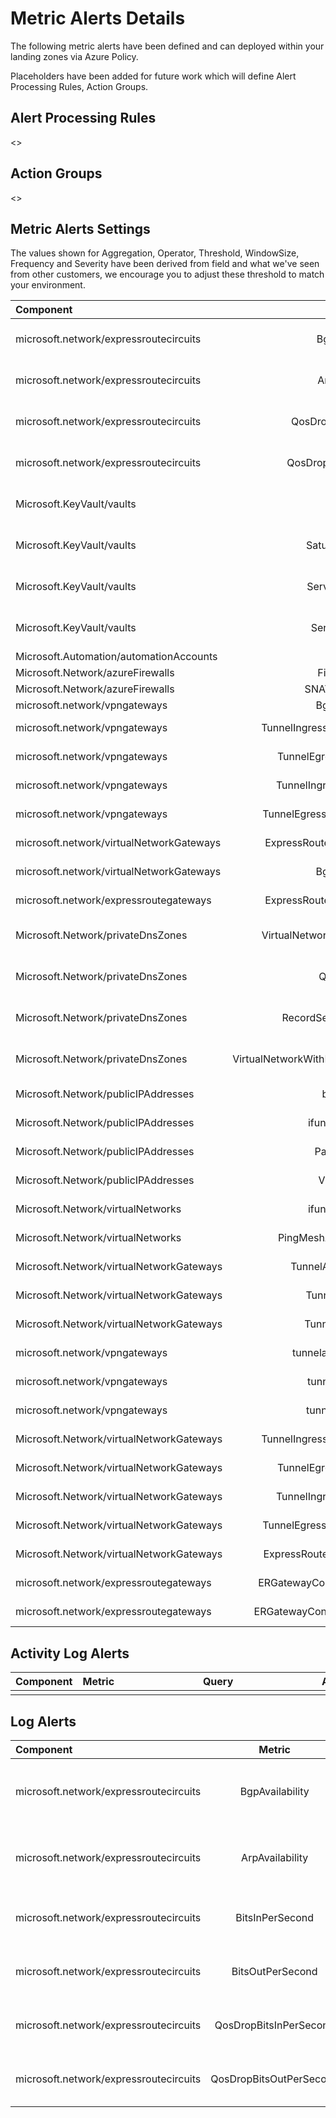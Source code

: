 # Metric Alerts Details

The following metric alerts have been defined and can deployed within your landing zones via Azure Policy.

Placeholders have been added for future work which will define Alert Processing Rules, Action Groups.

## Alert Processing Rules

<<TBD>>

## Action Groups

<<TBD>>

## Metric Alerts Settings

The values shown for Aggregation, Operator, Threshold, WindowSize, Frequency and Severity have been derived from field and what we've seen from other customers, we encourage you to adjust these threshold to match your environment.


| Component                                | Metric                                            | Aggregation   | Operator           | Threshold   | WindowSize   | Frequency   | Severity   | <div style="width:240px">References</div>                                                                                                                                                                                                                                                                                                             | Path                                                                                                                                                                                                                                                |
|:-----------------------------------------|:-------------------------------------------------:|:-------------:|:------------------:|:-----------:|:------------:|:-----------:|:----------:|:------------------------------------------------------------------------------------------------------------------------------------------------------------------------------------------------------------------------------------------------------------------------------------------------------------------------------------------------------|:----------------------------------------------------------------------------------------------------------------------------------------------------------------------------------------------------------------------------------------------------|
| microsoft.network/expressroutecircuits   | BgpAvailability                                   | Average       | LessThan           | 90          | PT5M         | PT1M        | 0          | <br/>[Monitor ExpressRoute Alerts](https://docs.microsoft.com/en-us/azure/expressroute/monitor-expressroute#alerts)<br/>[ExpressRoute KQL Queries](https://docs.microsoft.com/en-us/azure/expressroute/monitor-expressroute#sample-kusto-queries)                                                                                                     | [deploy-ercir_bgpavailability_alert.bicep](https://github.com/Azure/alz-monitor/blob/7d0b925a53edf365cee4fae157131420ea29e8c9/Observability_L100/Deploy/policyDefinitions/deploy-ercir_bgpavailability_alert.bicep)                                 |
| microsoft.network/expressroutecircuits   | ArpAvailability                                   | Average       | LessThan           | 90          | PT5M         | PT1M        | 0          | <br/>[Monitor ExpressRoute Alerts](https://docs.microsoft.com/en-us/azure/expressroute/monitor-expressroute#alerts)<br/>[ExpressRoute KQL Queries](https://docs.microsoft.com/en-us/azure/expressroute/monitor-expressroute#sample-kusto-queries)                                                                                                     | [deploy-ercir_arpavailability_alert.bicep](https://github.com/Azure/alz-monitor/blob/7d0b925a53edf365cee4fae157131420ea29e8c9/Observability_L100/Deploy/policyDefinitions/deploy-ercir_arpavailability_alert.bicep)                                 |
| microsoft.network/expressroutecircuits   | QosDropBitsInPerSecond                            | Average       | GreaterThan        | 100         | PT5M         | PT1M        | 2          | <br/>[Monitor ExpressRoute Alerts](https://docs.microsoft.com/en-us/azure/expressroute/monitor-expressroute#alerts)<br/>[ExpressRoute KQL Queries](https://docs.microsoft.com/en-us/azure/expressroute/monitor-expressroute#sample-kusto-queries)                                                                                                     | [deploy-ercir_qosdropsbitsin_alert.bicep](https://github.com/Azure/alz-monitor/blob/7d0b925a53edf365cee4fae157131420ea29e8c9/Observability_L100/Deploy/policyDefinitions/deploy-ercir_qosdropsbitsin_alert.bicep)                                   |
| microsoft.network/expressroutecircuits   | QosDropBitsOutPerSecond                           | Average       | GreaterThan        | 100         | PT5M         | PT1M        | 2          | <br/>[Monitor ExpressRoute Alerts](https://docs.microsoft.com/en-us/azure/expressroute/monitor-expressroute#alerts)<br/>[ExpressRoute KQL Queries](https://docs.microsoft.com/en-us/azure/expressroute/monitor-expressroute#sample-kusto-queries)                                                                                                     | [deploy-ercir_qosdropsbitsout_alert.bicep](https://github.com/Azure/alz-monitor/blob/7d0b925a53edf365cee4fae157131420ea29e8c9/Observability_L100/Deploy/policyDefinitions/deploy-ercir_qosdropsbitsout_alert.bicep)                                 |
| Microsoft.KeyVault/vaults                | Availability                                      | Average       | LessThan           | 90          | PT5M         | PT1M        | 1          | [Monitoring KeyVault Reference](https://docs.microsoft.com/en-us/azure/key-vault/general/monitor-key-vault-reference)<br>[Monitoring KeyVault](https://docs.microsoft.com/en-us/azure/key-vault/general/monitor-key-vault)<br>[KeyVault Insights Overview](https://docs.microsoft.com/en-us/azure/azure-monitor/insights/key-vault-insights-overview) | [deploy-kv_availability_alert.bicep](https://github.com/Azure/alz-monitor/blob/7d0b925a53edf365cee4fae157131420ea29e8c9/Observability_L100/Deploy/policyDefinitions/deploy-kv_availability_alert.bicep)                                             |
| Microsoft.KeyVault/vaults                | SaturationShoebox                                 | Average       | GreaterThan        | 75          | PT5M         | PT1M        | 1          | [Monitoring KeyVault Reference](https://docs.microsoft.com/en-us/azure/key-vault/general/monitor-key-vault-reference)<br>[Monitoring KeyVault](https://docs.microsoft.com/en-us/azure/key-vault/general/monitor-key-vault)<br>[KeyVault Insights Overview](https://docs.microsoft.com/en-us/azure/azure-monitor/insights/key-vault-insights-overview) | [deploy-kv_capacity_alert.bicep](https://github.com/Azure/alz-monitor/blob/d78aea3853e9839fe87019bc6e9267525bb73102/Observability_L100/Deploy/policyDefinitions/deploy-kv_capacity_alert.bicep)                                                     |
| Microsoft.KeyVault/vaults                | ServiceApiLatency                                 | Average       | GreaterThan        | 1000        | PT5M         | PT1M        | 3          | [Monitoring KeyVault Reference](https://docs.microsoft.com/en-us/azure/key-vault/general/monitor-key-vault-reference)<br>[Monitoring KeyVault](https://docs.microsoft.com/en-us/azure/key-vault/general/monitor-key-vault)<br>[KeyVault Insights Overview](https://docs.microsoft.com/en-us/azure/azure-monitor/insights/key-vault-insights-overview) | [deploy-kv_latency_alert.bicep](https://github.com/Azure/alz-monitor/blob/7d0b925a53edf365cee4fae157131420ea29e8c9/Observability_L100/Deploy/policyDefinitions/deploy-kv_latency_alert.bicep)                                                       |
| Microsoft.KeyVault/vaults                | ServiceApiResult                                  | Average       | GreaterThan        | dynamic     | PT5M         | PT1M        | 2          | [Monitoring KeyVault Reference](https://docs.microsoft.com/en-us/azure/key-vault/general/monitor-key-vault-reference)<br>[Monitoring KeyVault](https://docs.microsoft.com/en-us/azure/key-vault/general/monitor-key-vault)<br>[KeyVault Insights Overview](https://docs.microsoft.com/en-us/azure/azure-monitor/insights/key-vault-insights-overview) | [deploy-kv_requests_alert.bicep](https://github.com/Azure/alz-monitor/blob/d78aea3853e9839fe87019bc6e9267525bb73102/Observability_L100/Deploy/policyDefinitions/deploy-kv_requests_alert.bicep)                                                     |
| Microsoft.Automation/automationAccounts  | TotalJob                                          | Count         | GreaterThan        | 0           | PT5M         | PT1M        | 2          | [Azure Automation Azure Monitor Metrics](https://docs.microsoft.com/en-us/azure/azure-monitor/essentials/metrics-supported#microsoftautomationautomationaccounts)                                                                                                                                                                                     | [deploy-aa_totaljob_alert.bicep](https://github.com/Azure/alz-monitor/blob/7d0b925a53edf365cee4fae157131420ea29e8c9/Observability_L100/Deploy/policyDefinitions/deploy-aa_totaljob_alert.bicep)                                                     |
| Microsoft.Network/azureFirewalls         | FirewallHealth                                    | Average       | LessThan           | 90          | PT5M         | PT1M        | 0          | [Overview of Azure Firewall logs and metrics](https://docs.microsoft.com/en-us/azure/firewall/logs-and-metrics#metrics)                                                                                                                                                                                                                               | [deploy-afw_firewallhealth_alert.bicep](https://github.com/Azure/alz-monitor/blob/7d0b925a53edf365cee4fae157131420ea29e8c9/Observability_L100/Deploy/policyDefinitions/deploy-afw_firewallhealth_alert.bicep)                                       |
| Microsoft.Network/azureFirewalls         | SNATPortUtilization                               | Average       | GreaterThan        | 80          | PT5M         | PT1M        | 1          | [Overview of Azure Firewall logs and metrics](https://docs.microsoft.com/en-us/azure/firewall/logs-and-metrics#metrics)                                                                                                                                                                                                                               | [deploy-afw_snatportutilization_alert.bicep](https://github.com/Azure/alz-monitor/blob/7d0b925a53edf365cee4fae157131420ea29e8c9/Observability_L100/Deploy/policyDefinitions/deploy-afw_snatportutilization_alert.bicep)                             |
| microsoft.network/vpngateways            | BgpPeerStatus                                     | Total         | LessThan           | 1           | PT5M         | PT5M        |            | [Overview of Azure Firewall logs and metrics](https://docs.microsoft.com/en-us/azure/firewall/logs-and-metrics#metrics)                                                                                                                                                                                                                               | [deploy-vpng_bgppeerstatus_alert.bicep](https://github.com/Azure/alz-monitor/blob/d78aea3853e9839fe87019bc6e9267525bb73102/Observability_L100/Deploy/policyDefinitions/deploy-vpng_bgppeerstatus_alert.bicep)                                       |
| microsoft.network/vpngateways            | TunnelIngressPacketDropTSMismatch                 | Average       | GreaterThan        | dynamic     | PT5M         | PT5M        | 3          | [Overview of Azure Firewall logs and metrics](https://docs.microsoft.com/en-us/azure/firewall/logs-and-metrics#metrics)                                                                                                                                                                                                                               | [deploy-vpng_ingresspacketdropmismatch_alert.bicep](https://github.com/Azure/alz-monitor/blob/fdd0ab013ee6f35a53e130384734e20c0a722b54/Observability_L100/Deploy/policyDefinitions/deploy-vpng_ingresspacketdropmismatch_alert.bicep)               |
| microsoft.network/vpngateways            | TunnelEgressPacketDropCount                       | Total         | GreaterThan        | dynamic     | PT5M         | PT5M        | 3          | [Overview of Azure Firewall logs and metrics](https://docs.microsoft.com/en-us/azure/firewall/logs-and-metrics#metrics)                                                                                                                                                                                                                               | [deploy-vpng_egresspacketdropcount_alert.bicep](https://github.com/Azure/alz-monitor/blob/7d0b925a53edf365cee4fae157131420ea29e8c9/Observability_L100/Deploy/policyDefinitions/deploy-vpng_egresspacketdropcount_alert.bicep)                       |
| microsoft.network/vpngateways            | TunnelIngressPacketDropCount                      | Total         | GreaterThan        | dynamic     | PT5M         | PT5M        | 3          | [Overview of Azure Firewall logs and metrics](https://docs.microsoft.com/en-us/azure/firewall/logs-and-metrics#metrics)                                                                                                                                                                                                                               | [deploy-vpng_ingresspacketdropcount_alert.bicep](https://github.com/Azure/alz-monitor/blob/7d0b925a53edf365cee4fae157131420ea29e8c9/Observability_L100/Deploy/policyDefinitions/deploy-vpng_ingresspacketdropcount_alert.bicep)                     |
| microsoft.network/vpngateways            | TunnelEgressPacketDropTSMismatch                  | Total         | GreaterThan        | dynamic     | PT5M         | PT5M        | 3          | [Overview of Azure Firewall logs and metrics](https://docs.microsoft.com/en-us/azure/firewall/logs-and-metrics#metrics)                                                                                                                                                                                                                               | [deploy-vpng_egresspacketdropmismatch_alert.bicep](https://github.com/Azure/alz-monitor/blob/fdd0ab013ee6f35a53e130384734e20c0a722b54/Observability_L100/Deploy/policyDefinitions/deploy-vpng_egresspacketdropmismatch_alert.bicep)                 |
| microsoft.network/virtualNetworkGateways | ExpressRouteGatewayCpuUtilization                 | Average       | GreaterThan        | 90          | PT5M         | PT1M        | 1          | [Azure Monitor supported metrics by resource type - Azure Monitor](https://docs.microsoft.com/en-us/azure/azure-monitor/essentials/metrics-supported#microsoftnetworkvirtualnetworkgateways)                                                                                                                                                          | [deploy-vnetg_expressroutecpuutilization_alert.bicep](https://github.com/Azure/alz-monitor/blob/d78aea3853e9839fe87019bc6e9267525bb73102/Observability_L100/Deploy/policyDefinitions/deploy-vnetg_expressroutecpuutilization_alert.bicep)           |
| microsoft.network/virtualNetworkGateways | BgpPeerStatus                                     | Total         | LessThan           | 1           | PT5M         | PT5M        |            | [Azure Monitor supported metrics by resource type - Azure Monitor](https://docs.microsoft.com/en-us/azure/azure-monitor/essentials/metrics-supported#microsoftnetworkvirtualnetworkgateways)                                                                                                                                                          | [deploy-vnetg_bgppeerstatus_alert.bicep](https://github.com/Azure/alz-monitor/blob/7d0b925a53edf365cee4fae157131420ea29e8c9/Observability_L100/Deploy/policyDefinitions/deploy-vnetg_bgppeerstatus_alert.bicep)                                     |
| microsoft.network/expressroutegateways   | ExpressRouteGatewayCpuUtilization                 | Average       | GreaterThan        | 80          | PT5M         | PT1M        | 1          | [ExpressRoute Monitoring Metrics Alerts for ExpressRoute Gateways](https://docs.microsoft.com/en-us/azure/expressroute/expressroute-monitoring-metrics-alerts#expressroute-gateways)                                                                                                                                                                  | [deploy-vnetg_expressroutecpuutilization_alert.bicep](https://github.com/Azure/alz-monitor/blob/arm-conversion-2023-01-26/src/resources/Microsoft.Authorization/policyDefinitions/deploy-vnetg_expressroutecpuutilization_alert.bicep)              |
| Microsoft.Network/privateDnsZones        | VirtualNetworkLinkCapacityUtilization             | Maximum       | GreaterThanEqualTo | 80          | PT1H         | PT1H        | 2          | https://docs.microsoft.com/en-us/azure/azure-monitor/essentials/metrics-supported#microsoftnetworkprivatednszones                                                                                                                                                                                                                                     | [deploy-pdnsz_capacityutilization_alert.bicep](https://github.com/Azure/alz-monitor/blob/d78aea3853e9839fe87019bc6e9267525bb73102/Observability_L100/Deploy/policyDefinitions/deploy-pdnsz_capacityutilization_alert.bicep)                         |
| Microsoft.Network/privateDnsZones        | QueryVolume                                       | Total         | GreaterThanOrEqual | 500         | PT1H         | PT1H        | 4          | https://docs.microsoft.com/en-us/azure/azure-monitor/essentials/metrics-supported#microsoftnetworkprivatednszones                                                                                                                                                                                                                                     | [deploy-pdnsz_queryvolume_alert.bicep](https://github.com/Azure/alz-monitor/blob/d78aea3853e9839fe87019bc6e9267525bb73102/Observability_L100/Deploy/policyDefinitions/deploy-pdnsz_queryvolume_alert.bicep)                                         |
| Microsoft.Network/privateDnsZones        | RecordSetCapacityUtilization                      | Maximum       | GreaterThanOrEqual | 75          | PT1H         | PT1H        | 2          | https://docs.microsoft.com/en-us/azure/azure-monitor/essentials/metrics-supported#microsoftnetworkprivatednszones                                                                                                                                                                                                                                     | [deploy-pdnsz_recordsetcapacity_alert.bicep](https://github.com/Azure/alz-monitor/blob/d78aea3853e9839fe87019bc6e9267525bb73102/Observability_L100/Deploy/policyDefinitions/deploy-pdnsz_recordsetcapacity_alert.bicep)                             |
| Microsoft.Network/privateDnsZones        | VirtualNetworkWithRegistrationCapacityUtilization | Maximum       | GreaterThan        | 90          | PT1H         | PT1H        | 2          | https://docs.microsoft.com/en-us/azure/azure-monitor/essentials/metrics-supported#microsoftnetworkprivatednszones                                                                                                                                                                                                                                     | [deploy-pdnsz_registrationcapacityutilization_alert.bicep](https://github.com/Azure/alz-monitor/blob/d78aea3853e9839fe87019bc6e9267525bb73102/Observability_L100/Deploy/policyDefinitions/deploy-pdnsz_registrationcapacityutilization_alert.bicep) |
| Microsoft.Network/publicIPAddresses      | bytesinddos                                       | Maximum       | GreaterThan        | 8000000     | PT5M         | PT5M        | 4          | [Azure Monitor supported metrics by resource type - Azure Monitor](https://docs.microsoft.com/en-us/azure/azure-monitor/essentials/metrics-supported#microsoftnetworkpublicipaddresses)                                                                                                                                                               | [deploy-pip_bytesinddosattack_alert.bicep](https://github.com/Azure/alz-monitor/blob/d78aea3853e9839fe87019bc6e9267525bb73102/Observability_L100/Deploy/policyDefinitions/deploy-pip_bytesinddosattack_alert.bicep)                                 |
| Microsoft.Network/publicIPAddresses      | ifunderddosattack                                 | Maximum       | GreaterThan        | 1           | PT5M         | PT5M        | 1          | [Azure Monitor supported metrics by resource type - Azure Monitor](https://docs.microsoft.com/en-us/azure/azure-monitor/essentials/metrics-supported#microsoftnetworkpublicipaddresses)                                                                                                                                                               | [deploy-pip_ddosattack_alert.bicep](https://github.com/Azure/alz-monitor/blob/d78aea3853e9839fe87019bc6e9267525bb73102/Observability_L100/Deploy/policyDefinitions/deploy-pip_ddosattack_alert.bicep)                                               |
| Microsoft.Network/publicIPAddresses      | PacketsInDDoS                                     | Total         | GreaterThanEqualTo | 40000       | PT5M         | PT5M        | 4          | [Azure Monitor supported metrics by resource type - Azure Monitor](https://docs.microsoft.com/en-us/azure/azure-monitor/essentials/metrics-supported#microsoftnetworkpublicipaddresses)                                                                                                                                                               | [deploy-pip_packetsinddos_alert.bicep](https://github.com/Azure/alz-monitor/blob/d78aea3853e9839fe87019bc6e9267525bb73102/Observability_L100/Deploy/policyDefinitions/deploy-pip_packetsinddos_alert.bicep)                                         |
| Microsoft.Network/publicIPAddresses      | VipAvailability                                   | Average       | LessThan           | 1           | PT5M         | PT5M        | 1          | [Azure Monitor supported metrics by resource type - Azure Monitor](https://docs.microsoft.com/en-us/azure/azure-monitor/essentials/metrics-supported#microsoftnetworkpublicipaddresses)                                                                                                                                                               | [deploy-pip_vipavailability_alert.bicep](https://github.com/Azure/alz-monitor/blob/d78aea3853e9839fe87019bc6e9267525bb73102/Observability_L100/Deploy/policyDefinitions/deploy-pip_vipavailability_alert.bicep)                                     |
| Microsoft.Network/virtualNetworks        | ifunderddosattack                                 | Maximum       | GreaterThanOrEqual | 1           | PT5M         | PT5M        | 1          | [Azure Monitor supported metrics by resource type - Azure Monitor](https://docs.microsoft.com/en-us/azure/azure-monitor/essentials/metrics-supported#microsoftnetworkvirtualnetworks)                                                                                                                                                                 | [deploy-vnet_ddosattack_alert.bicep](https://github.com/Azure/alz-monitor/blob/arm-conversion-2023-01-26/src/resources/Microsoft.Authorization/policyDefinitions/deploy-vnet_ddosattack_alert.bicep)                                                |
| Microsoft.Network/virtualNetworks        | PingMeshAverageRoundtripMs                        | Average       | GreaterThan        | 300         | PT5M         | PT5M        | 4          | [Azure Monitor supported metrics by resource type - Azure Monitor](https://docs.microsoft.com/en-us/azure/azure-monitor/essentials/metrics-supported#microsoftnetworkvirtualnetworks)                                                                                                                                                                 | [deploy-vnet_pingavgroundtrip_alert.bicep](https://github.com/Azure/alz-monitor/blob/d78aea3853e9839fe87019bc6e9267525bb73102/Observability_L100/Deploy/policyDefinitions/deploy-vnet_pingavgroundtrip_alert.bicep)                                 |
| Microsoft.Network/virtualNetworkGateways | TunnelAverageBandwidth                            | Average       | LessThan           | 1           | PT5M         | PT5M        | 0          | [Azure Monitor supported metrics by resource type - Azure Monitor](https://docs.microsoft.com/en-us/azure/azure-monitor/essentials/metrics-supported#microsoftnetworkvirtualnetworkgateways)                                                                                                                                                          | [deploy-vnetg_tunnelbandwidth_alert.bicep](https://github.com/Azure/alz-monitor/blob/d78aea3853e9839fe87019bc6e9267525bb73102/Observability_L100/Deploy/policyDefinitions/deploy-vnetg_tunnelbandwidth_alert.bicep)                                 |
| Microsoft.Network/virtualNetworkGateways | TunnelEgressBytes                                 | Average       | LessThanOrEqual    | 1           | PT5M         | PT5M        | 0          | [Azure Monitor supported metrics by resource type - Azure Monitor](https://docs.microsoft.com/en-us/azure/azure-monitor/essentials/metrics-supported#microsoftnetworkvirtualnetworkgateways)                                                                                                                                                          | [deploy-vnetg_tunnelegress_alert.bicep](https://github.com/Azure/alz-monitor/blob/d78aea3853e9839fe87019bc6e9267525bb73102/Observability_L100/Deploy/policyDefinitions/deploy-vnetg_tunnelegress_alert.bicep)                                       |
| Microsoft.Network/virtualNetworkGateways | TunnelIngressBytes                                | Average       | LessThanOrEqual    | 1           | PT5M         | PT5M        | 0          | [Azure Monitor supported metrics by resource type - Azure Monitor](https://docs.microsoft.com/en-us/azure/azure-monitor/essentials/metrics-supported#microsoftnetworkvirtualnetworkgateways)                                                                                                                                                          | [deploy-vnetg_tunnelingress_alert.bicep](https://github.com/Azure/alz-monitor/blob/d78aea3853e9839fe87019bc6e9267525bb73102/Observability_L100/Deploy/policyDefinitions/deploy-vnetg_tunnelingress_alert.bicep)                                     |
| microsoft.network/vpngateways            | tunnelaveragebandwidth                            | Average       | GreaterThan        | 1000000000  | PT5M         | PT5M        | 0          | [Azure Monitor supported metrics by resource type - Azure Monitor](https://docs.microsoft.com/en-us/azure/azure-monitor/essentials/metrics-supported#microsoftnetworkvpngateways)                                                                                                                                                                     | [deploy-vpng_bandwidthutilization_alert.bicep](https://github.com/Azure/alz-monitor/blob/d78aea3853e9839fe87019bc6e9267525bb73102/Observability_L100/Deploy/policyDefinitions/deploy-vpng_bandwidthutilization_alert.bicep)                         |
| microsoft.network/vpngateways            | tunnelegressbytes                                 | Total         | LessThanOrEqual    | 0           | PT5M         | PT5M        | 0          | [Azure Monitor supported metrics by resource type - Azure Monitor](https://docs.microsoft.com/en-us/azure/azure-monitor/essentials/metrics-supported#microsoftnetworkvpngateways)                                                                                                                                                                     | [deploy-vpng_egress_alert.bicep](https://github.com/Azure/alz-monitor/blob/d78aea3853e9839fe87019bc6e9267525bb73102/Observability_L100/Deploy/policyDefinitions/deploy-vpng_egress_alert.bicep)                                                     |
| microsoft.network/vpngateways            | tunnelingressbytes                                | Total         | LessThanOrEqual    | 0           | PT5M         | PT5M        | 0          | [Azure Monitor supported metrics by resource type - Azure Monitor](https://docs.microsoft.com/en-us/azure/azure-monitor/essentials/metrics-supported#microsoftnetworkvpngateways)                                                                                                                                                                     | [deploy-vpng_ingress_alert.bicep](https://github.com/Azure/alz-monitor/blob/d78aea3853e9839fe87019bc6e9267525bb73102/Observability_L100/Deploy/policyDefinitions/deploy-vpng_ingress_alert.bicep)                                                   |
| Microsoft.Network/virtualNetworkGateways | TunnelIngressPacketDropTSMismatch                 | Average       | GreaterThan        | 100         | PT5M         | PT5M        | 3          | [Azure Monitor supported metrics by resource type - Azure Monitor](https://docs.microsoft.com/en-us/azure/azure-monitor/essentials/metrics-supported#microsoftnetworkvirtualnetworkgateways)                                                                                                                                                          | [deploy-vpng_ingresspacketdropmismatch_alert.bicep](https://github.com/Azure/alz-monitor/blob/fdd0ab013ee6f35a53e130384734e20c0a722b54/Observability_L100/Deploy/policyDefinitions/deploy-vpng_ingresspacketdropmismatch_alert.bicep)               |
| Microsoft.Network/virtualNetworkGateways | TunnelEgressPacketDropCount                       | Average       | GreaterThan        | 100         | PT5M         | PT5M        | 3          | [Azure Monitor supported metrics by resource type - Azure Monitor](https://docs.microsoft.com/en-us/azure/azure-monitor/essentials/metrics-supported#microsoftnetworkvirtualnetworkgateways)                                                                                                                                                          | [deploy-vnetg_egresspacketdropcount_alert.json](https://github.com/Azure/alz-monitor/blob/arm-conversion-2023-01-26/src/resources/Microsoft.Authorization/policyDefinitions/deploy-vnetg_egresspacketdropmismatch_alert.bicep)                      |
| Microsoft.Network/virtualNetworkGateways | TunnelIngressPacketDropCount                      | Average       | GreaterThan        | 100         | PT5M         | PT5M        | 3          | [Azure Monitor supported metrics by resource type - Azure Monitor](https://docs.microsoft.com/en-us/azure/azure-monitor/essentials/metrics-supported#microsoftnetworkvirtualnetworkgateways)                                                                                                                                                          | [deploy-vnetg_ingresspacketdropcount_alert.bicep](https://github.com/Azure/alz-monitor/blob/arm-conversion-2023-01-26/src/resources/Microsoft.Authorization/policyDefinitions/deploy-vnetg_ingresspacketdropcount_alert.bicep)                      |
| Microsoft.Network/virtualNetworkGateways | TunnelEgressPacketDropTSMismatch                  | Average       | GreaterThan        | 100         | PT5M         | PT5M        | 3          | [Azure Monitor supported metrics by resource type - Azure Monitor](https://docs.microsoft.com/en-us/azure/azure-monitor/essentials/metrics-supported#microsoftnetworkvirtualnetworkgateways)                                                                                                                                                          | [deploy-vnetg_egresspacketdropmismatch_alert.bicep](https://github.com/Azure/alz-monitor/blob/arm-conversion-2023-01-26/src/resources/Microsoft.Authorization/policyDefinitions/deploy-vnetg_egresspacketdropmismatch_alert.bicep)                  |
| Microsoft.Network/virtualNetworkGateways | ExpressRouteGatewayBitsPerSecond                  | Average       | LessThanOrEqual    | 1           | PT5M         | PT5M        | 0          | [Azure Monitor supported metrics by resource type - Azure Monitor](https://docs.microsoft.com/en-us/azure/azure-monitor/essentials/metrics-supported#microsoftnetworkvirtualnetworkgateways)                                                                                                                                                          | [deploy-vnetg_expressroutebitspersecond_alert.bicep](https://github.com/Azure/alz-monitor/blob/arm-conversion-2023-01-26/src/resources/Microsoft.Authorization/policyDefinitions/deploy-vnetg_expressroutebitspersecond_alert.bicep)                |
| microsoft.network/expressroutegateways   | ERGatewayConnectionBitsInPerSecond                | Average       | LessThanOrEqual    | 1           | PT5M         | PT5M        | 0          | [ExpressRoute Monitoring Metrics Alerts - ExpressRoute-Gateways](https://docs.microsoft.com/en-us/azure/expressroute/expressroute-monitoring-metrics-alerts#expressroute-gateways)                                                                                                                                                                    | [deploy-erg_bitsinpersecond_alert.bicep](https://github.com/Azure/alz-monitor/blob/arm-conversion-2023-01-26/src/resources/Microsoft.Authorization/policyDefinitions/deploy-erg_bitsinpersecond_alert.bicep)                                        |
| microsoft.network/expressroutegateways   | ERGatewayConnectionBitsOutPerSecond               | Average       | LessThanOrEqual    | 1           | PT5M         | PT5M        | 0          | [ExpressRoute Monitoring Metrics Alerts - ExpressRoute-Gateways](https://docs.microsoft.com/en-us/azure/expressroute/expressroute-monitoring-metrics-alerts#expressroute-gateways)                                                                                                                                                                    | [deploy-erg_bitsoutpersecond_alert.bicep](https://github.com/Azure/alz-monitor/blob/arm-conversion-2023-01-26/src/resources/Microsoft.Authorization/policyDefinitions/deploy-erg_bitsoutpersecond_alert.bicep)                                      |


## Activity Log Alerts

| Component | Metric |<div style="width:300px">Query</div> |Aggregator | Operator | Threshold | WindowSize | Frequency | Dimensions | Mandatory | Documented |<div style="width:240px">References</div>|
|:----------|:------:|:----------:|:----------:|:--------:|:---------:|:----------:|:---------:|:----------:|:---------:|:----------:|:---------------------------------------|
|||||||||||||

## Log Alerts


| Component | Metric |<div style="width:300px">Query</div> | Aggregator | Operator | Threshold | WindowSize | Frequency | Dimensions | Mandatory | Documented |<div style="width:240px">References</div>|
|:----------|:------:|:------|:----------:|:--------:|:---------:|:----------:|:---------:|:----------:|:---------:|:----------:|:---------------------------------------|
| microsoft.network/expressroutecircuits | BgpAvailability         |`AzureMetrics`<br/>`| where MetricName == "BgpAvailability"`<br/> `| summarize by Average, bin(TimeGenerated, 5m), Resource` <br/> `| render timechart` |0       | LessThan    | 90  | PT5M | PT1M |  Peer | No | Y | [Monitor ExpressRoute Alerts](https://docs.microsoft.com/en-us/azure/expressroute/monitor-expressroute#alerts)<br/>[ExpressRoute KQL Queries](https://docs.microsoft.com/en-us/azure/expressroute/monitor-expressroute#sample-kusto-queries) |
| microsoft.network/expressroutecircuits | ArpAvailability         |`AzureMetrics`<br/>`| where MetricName == "ArpAvailability"`<br/> `| summarize by Average, bin(TimeGenerated, 5m), Resource` <br/> `| render timechart` |Average | LessThan    | 90  | PT5M | PT1M |  Peer | No | Y | [Monitor ExpressRoute Alerts](https://docs.microsoft.com/en-us/azure/expressroute/monitor-expressroute#alerts)<br/>[ExpressRoute KQL Queries](https://docs.microsoft.com/en-us/azure/expressroute/monitor-expressroute#sample-kusto-queries) |
| microsoft.network/expressroutecircuits | BitsInPerSecond  |`AzureMetrics`<br/> `| where MetricName == "BitsInPerSecond"` <br/> `| summarize by Average, bin(TimeGenerated, 1h), Resource` <br/> `| render timechart` |Average | GreaterThan | 100 | PT5M | PT1M | No    | No | N |                                                                                                                                                                                                                                                         |
| microsoft.network/expressroutecircuits | BitsOutPerSecond |```AzureMetrics | where MetricName == "BitsInPerSecond"| summarize by Average, bin(TimeGenerated, 1h), Resource| render timechart``` |Average | GreaterThan | 100 | PT5M | PT1M | No    | No | N |
| microsoft.network/expressroutecircuits | QosDropBitsInPerSecond | `AzureMetrics| where MetricName == "QosDropBitsInPerSecond"` <br/> `| summarize by Average, bin(TimeGenerated, 1h), Resource` <br/> `| render timechart` | Average | GreaterThan | 100 | PT5M | PT1M | No    | No | N |
| microsoft.network/expressroutecircuits | QosDropBitsOutPerSecond | ```AzureMetrics | where MetricName == "QosDropBitsInPerSecond" | summarize by Average, bin(TimeGenerated, 1h), Resource | render timechart```  | Average | GreaterThan | 100 | PT5M | PT1M | No    | No | N |






